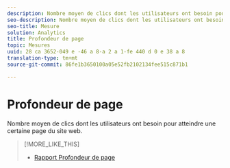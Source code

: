 ```yaml
---
description: Nombre moyen de clics dont les utilisateurs ont besoin pour atteindre une certaine page du site web.
seo-description: Nombre moyen de clics dont les utilisateurs ont besoin pour atteindre une certaine page du site Web.
seo-title: Mesure
solution: Analytics
title: Profondeur de page
topic: Mesures
uuid: 28 ca 3652-049 e -46 a 8-a 2 a 1-fe 440 d 0 e 38 a 8
translation-type: tm+mt
source-git-commit: 86fe1b3650100a05e52fb2102134fee515c871b1

---
```



# Profondeur de page

Nombre moyen de clics dont les utilisateurs ont besoin pour atteindre une certaine page du site web.

>[!MORE_LIKE_THIS]
>
>* [Rapport Profondeur de page](/help/components/c-variables/dimensionslist/reports-page-depth.md)

